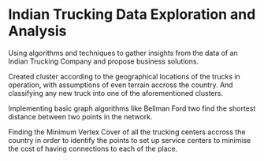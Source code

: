 # Indian Trucking Data Exploration and Analysis

Using algorithms and techniques to gather insights from the data of an Indian Trucking Company and propose business solutions.

Created cluster according to the geographical locations of the trucks in operation, with assumptions of even terrain accross the country.
And classifying any new truck into one of the aforementioned clusters.

Implementing basic graph algorithms like Bellman Ford two find the shortest distance between two points in the network. 

Finding the Minimum Vertex Cover of all the trucking centers accross the country in order to identify the points to set up service centers to minimise 
the cost of having connections to each of the place.
